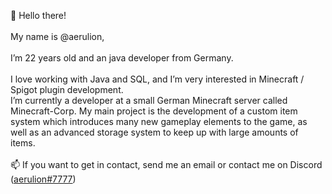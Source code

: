 👋 Hello there!<br />
<br />
My name is @aerulion,<br />
<br />
I’m 22 years old and an java developer from Germany.<br />
<br />
I love working with Java and SQL, and I’m very interested in Minecraft / Spigot plugin development.<br />
I’m currently a developer at a small German Minecraft server called Minecraft-Corp. My main project is the development of a custom item system which introduces many new gameplay elements to the game, as well as an advanced storage system to keep up with large amounts of items.<br />
<br />
📫 If you want to get in contact, send me an email or contact me on Discord ([aerulion#7777](https://discordapp.com/users/173559442040684545))<br />
